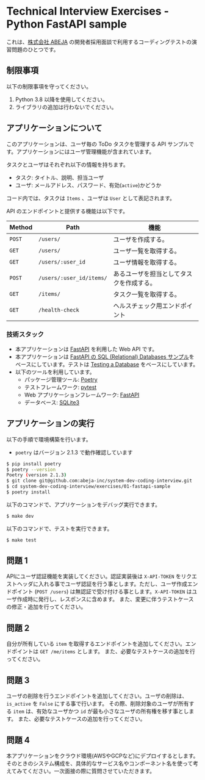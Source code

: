 # Technical Interview Exercises - Python FastAPI sample

これは、[株式会社 ABEJA](https://abejainc.com/ja/) の開発者採用面談で利用するコーディングテストの演習問題のひとつです。

## 制限事項

以下の制限事項を守ってください。

1. Python 3.8 以降を使用してください。
2. ライブラリの追加は行わないでください。

## アプリケーションについて

このアプリケーションは、ユーザ毎の ToDo タスクを管理する API サンプルです。アプリケーションにはユーザ管理機能が含まれています。

タスクとユーザはそれぞれ以下の情報を持ちます。
- タスク: タイトル、説明、担当ユーザ
- ユーザ: メールアドレス、パスワード、有効(`active`)かどうか

コード内では、タスクは `Items` 、ユーザは `User` として表記されます。

API のエンドポイントと提供する機能は以下です。

| Method | Path                     | 機能                             |
|--------|--------------------------|----------------------------------|
| `POST` | `/users/`                | ユーザを作成する。                  |
| `GET`  | `/users/`                | ユーザ一覧を取得する。               |
| `GET`  | `/users/:user_id`        | ユーザ情報を取得する。               |
| `POST` | `/users/:user_id/items/` | あるユーザを担当としてタスクを作成する。|
| `GET`  | `/items/`                | タスク一覧を取得する。               |
| `GET`  | `/health-check`          | ヘルスチェック用エンドポイント        |


### 技術スタック
- 本アプリケーションは [FastAPI](https://fastapi.tiangolo.com/) を利用した Web API です。
- 本アプリケーションは [FastAPI の SQL (Relational) Databases サンプル](https://fastapi.tiangolo.com/tutorial/sql-databases/)をベースにしています。テストは [Testing a Database](https://fastapi.tiangolo.com/advanced/testing-database/) をベースにしています。
- 以下のツールを利用しています。
  - パッケージ管理ツール: [Poetry](https://python-poetry.org/)
  - テストフレームワーク: [pytest](https://docs.pytest.org/)
  - Web アプリケーションフレームワーク: [FastAPI](https://fastapi.tiangolo.com/)
  - データベース: [SQLite3](https://www.sqlite.org/index.html)

## アプリケーションの実行

以下の手順で環境構築を行います。

- `poetry` はバージョン 2.1.3 で動作確認しています

```bash
$ pip install poetry
$ poetry --version
Poetry (version 2.1.3)
$ git clone git@github.com:abeja-inc/system-dev-coding-interview.git
$ cd system-dev-coding-interview/exercises/01-fastapi-sample
$ poetry install
```

以下のコマンドで、アプリケーションをデバッグ実行できます。
```bash
$ make dev
```

以下のコマンドで、テストを実行できます。
```bash
$ make test
```

## 問題 1
APIにユーザ認証機能を実装してください。認証実装後は `X-API-TOKEN` をリクエストヘッダに入れる事でユーザ認証を行う事とします。ただし、ユーザ作成エンドポイント (`POST /users`) は無認証で受け付ける事とします。`X-API-TOKEN` はユーザ作成時に発行し、レスポンスに含めます。
また、変更に伴うテストケースの修正・追加を行ってください。

## 問題 2
自分が所有している `item` を取得するエンドポイントを追加してください。エンドポイントは `GET /me/items` とします。
また、必要なテストケースの追加を行ってください。

## 問題 3
ユーザの削除を行うエンドポイントを追加してください。ユーザの削除は、`is_active` を `False` にする事で行います。
その際、削除対象のユーザが所有する `item` は、有効なユーザかつ `id` が最も小さなユーザの所有権を移す事とします。
また、必要なテストケースの追加を行ってください。

## 問題 4
本アプリケーションをクラウド環境(AWSやGCPなど)にデプロイするとします。そのときのシステム構成を、具体的なサービス名やコンポーネント名を使って考えてみてください。一次面接の際に質問させていただきます。
